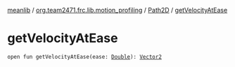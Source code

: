 [meanlib](../../index.md) / [org.team2471.frc.lib.motion_profiling](../index.md) / [Path2D](index.md) / [getVelocityAtEase](./get-velocity-at-ease.md)

# getVelocityAtEase

`open fun getVelocityAtEase(ease: `[`Double`](https://kotlinlang.org/api/latest/jvm/stdlib/kotlin/-double/index.html)`): `[`Vector2`](../../org.team2471.frc.lib.math/-vector2/index.md)